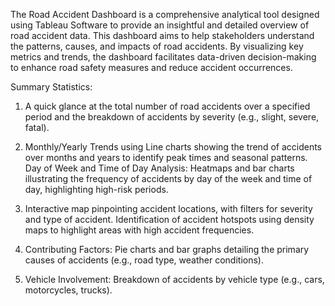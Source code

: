 The Road Accident Dashboard is a comprehensive analytical tool designed using Tableau Software to provide an insightful and detailed overview of road accident data. This dashboard aims to help stakeholders understand the patterns, causes, and impacts of road accidents. By visualizing key metrics and trends, the dashboard facilitates data-driven decision-making to enhance road safety measures and reduce accident occurrences.

Summary Statistics:

1. A quick glance at the total number of road accidents over a specified period and the breakdown of accidents by severity (e.g., slight, severe, fatal).

2. Monthly/Yearly Trends using Line charts showing the trend of accidents over months and years to identify peak times and seasonal patterns. Day of Week and Time of Day Analysis: Heatmaps and bar charts illustrating the frequency of accidents by day of the week and time of day, highlighting high-risk periods.

3. Interactive map pinpointing accident locations, with filters for severity and type of accident. Identification of accident hotspots using density maps to highlight areas with high accident frequencies.

4. Contributing Factors: Pie charts and bar graphs detailing the primary causes of accidents (e.g., road type, weather conditions).

5. Vehicle Involvement: Breakdown of accidents by vehicle type (e.g., cars, motorcycles, trucks).
